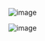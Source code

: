 ![image](https://user-images.githubusercontent.com/76823502/182013857-b6888f10-6b16-43e8-95f9-8b6c27831c74.png)

![image](https://user-images.githubusercontent.com/76823502/182013873-fab4e4f6-c84c-43ca-baed-f106a420e694.png)


